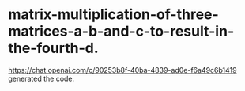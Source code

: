 # matrix-multiplication-of-three-matrices-a-b-and-c-to-result-in-the-fourth-d.
https://chat.openai.com/c/90253b8f-40ba-4839-ad0e-f6a49c6b1419 generated the code.
